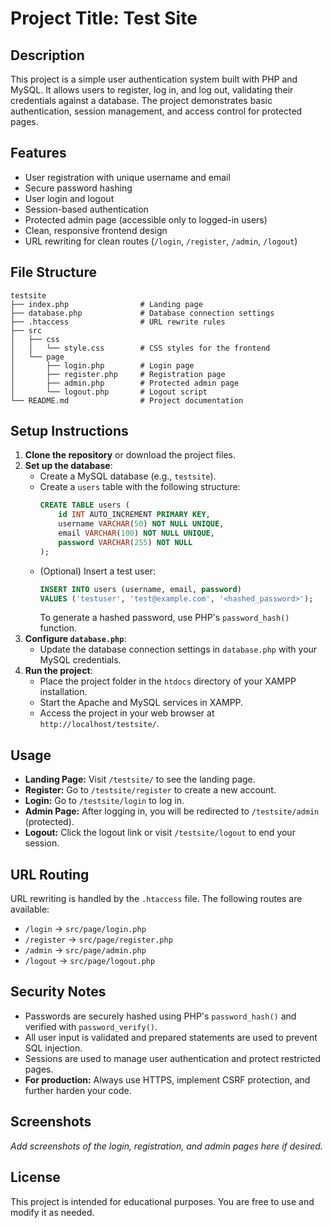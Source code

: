 # Project Title: Test Site

## Description
This project is a simple user authentication system built with PHP and MySQL. It allows users to register, log in, and log out, validating their credentials against a database. The project demonstrates basic authentication, session management, and access control for protected pages.

## Features
- User registration with unique username and email
- Secure password hashing
- User login and logout
- Session-based authentication
- Protected admin page (accessible only to logged-in users)
- Clean, responsive frontend design
- URL rewriting for clean routes (`/login`, `/register`, `/admin`, `/logout`)

## File Structure
```
testsite
├── index.php                # Landing page
├── database.php             # Database connection settings
├── .htaccess                # URL rewrite rules
├── src
│   ├── css
│   │   └── style.css        # CSS styles for the frontend
│   └── page
│       ├── login.php        # Login page
│       ├── register.php     # Registration page
│       ├── admin.php        # Protected admin page
│       └── logout.php       # Logout script
└── README.md                # Project documentation
```

## Setup Instructions
1. **Clone the repository** or download the project files.
2. **Set up the database**:
   - Create a MySQL database (e.g., `testsite`).
   - Create a `users` table with the following structure:
     ```sql
     CREATE TABLE users (
         id INT AUTO_INCREMENT PRIMARY KEY,
         username VARCHAR(50) NOT NULL UNIQUE,
         email VARCHAR(100) NOT NULL UNIQUE,
         password VARCHAR(255) NOT NULL
     );
     ```
   - (Optional) Insert a test user:
     ```sql
     INSERT INTO users (username, email, password)
     VALUES ('testuser', 'test@example.com', '<hashed_password>');
     ```
     To generate a hashed password, use PHP's `password_hash()` function.
3. **Configure `database.php`**:
   - Update the database connection settings in `database.php` with your MySQL credentials.
4. **Run the project**:
   - Place the project folder in the `htdocs` directory of your XAMPP installation.
   - Start the Apache and MySQL services in XAMPP.
   - Access the project in your web browser at `http://localhost/testsite/`.

## Usage
- **Landing Page:** Visit `/testsite/` to see the landing page.
- **Register:** Go to `/testsite/register` to create a new account.
- **Login:** Go to `/testsite/login` to log in.
- **Admin Page:** After logging in, you will be redirected to `/testsite/admin` (protected).
- **Logout:** Click the logout link or visit `/testsite/logout` to end your session.

## URL Routing
URL rewriting is handled by the `.htaccess` file. The following routes are available:
- `/login` → `src/page/login.php`
- `/register` → `src/page/register.php`
- `/admin` → `src/page/admin.php`
- `/logout` → `src/page/logout.php`

## Security Notes
- Passwords are securely hashed using PHP's `password_hash()` and verified with `password_verify()`.
- All user input is validated and prepared statements are used to prevent SQL injection.
- Sessions are used to manage user authentication and protect restricted pages.
- **For production:** Always use HTTPS, implement CSRF protection, and further harden your code.

## Screenshots
_Add screenshots of the login, registration, and admin pages here if desired._

## License
This project is intended for educational purposes. You are free to use and modify it as needed.